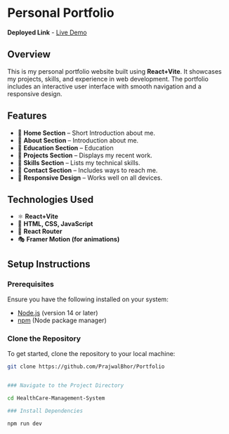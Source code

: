 # Personal Portfolio  
**Deployed Link** - [Live Demo](https://prajwal-portfolio-2025.netlify.app/)  

## Overview  
This is my personal portfolio website built using **React+Vite**. It showcases my projects, skills, and experience in web development. The portfolio includes an interactive user interface with smooth navigation and a responsive design.  

## Features  
- 📌 **Home Section** – Short Introduction about me.  
- 📌 **About Section** – Introduction about me.  
- 📌 **Education Section** – Education  
- 📌 **Projects Section** – Displays my recent work.  
- 📌 **Skills Section** – Lists my technical skills.  
- 📌 **Contact Section** – Includes ways to reach me.  
- 📌 **Responsive Design** – Works well on all devices.  

## Technologies Used  
- ⚛ **React+Vite**  
- 🎨 **HTML, CSS, JavaScript**  
- 🚀 **React Router**  
- 🎭 **Framer Motion (for animations)**  

## Setup Instructions  

### Prerequisites  
Ensure you have the following installed on your system:  
- [Node.js](https://nodejs.org/) (version 14 or later)  
- [npm](https://www.npmjs.com/) (Node package manager)  

### Clone the Repository  
To get started, clone the repository to your local machine:  
```sh
git clone https://github.com/PrajwalBhor/Portfolio


### Navigate to the Project Directory

cd HealthCare-Management-System

### Install Dependencies

npm run dev
